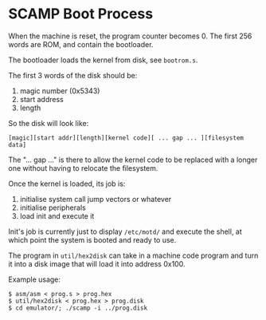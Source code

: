 # SCAMP Boot Process

When the machine is reset, the program counter becomes 0. The first 256 words are ROM, and contain the bootloader.

The bootloader loads the kernel from disk, see `bootrom.s`.

The first 3 words of the disk should be:

  1. magic number (0x5343)
  2. start address
  3. length

So the disk will look like:

    [magic][start addr][length][kernel code][ ... gap ... ][filesystem data]

The "... gap ..." is there to allow the kernel code to be replaced with a longer one without
having to relocate the filesystem.

Once the kernel is loaded, its job is:

  1. initialise system call jump vectors or whatever
  2. initialise peripherals
  3. load init and execute it

Init's job is currently just to display `/etc/motd/` and execute the shell, at which point the system is booted and ready
to use.

The program in `util/hex2disk` can take in a machine code program and turn it into a disk image
that will load it into address 0x100.

Example usage:

    $ asm/asm < prog.s > prog.hex
    $ util/hex2disk < prog.hex > prog.disk
    $ cd emulator/; ./scamp -i ../prog.disk
